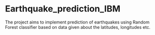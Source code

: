 # Earthquake_prediction_IBM
The project aims to implement prediction of earthquakes using Random Forest classifier based on data given about the latitudes, longitudes etc.
